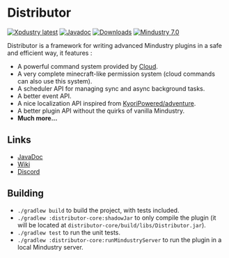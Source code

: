 # Distributor

[![Xpdustry latest](https://maven.xpdustry.fr/api/badge/latest/releases/fr/xpdustry/distributor-core?color=00ced1&name=Distributor&prefix=v)](https://maven.xpdustry.fr/#/releases/fr/xpdustry/distributor-api)
[![Javadoc](https://img.shields.io/badge/Javadoc-latest-00ced1)](https://maven.xpdustry.fr/javadoc/releases/fr/xpdustry/distributor-api/latest/)
[![Downloads](https://img.shields.io/github/downloads/Xpdustry/Distributor/total?color=00ced1)](https://github.com/Xpdustry/Distributor/releases)
[![Mindustry 7.0](https://img.shields.io/badge/Mindustry-7.0-00ced1)](https://github.com/Anuken/Mindustry/releases)

Distributor is a framework for writing advanced Mindustry plugins in a safe and efficient way, it features :

- A powerful command system provided by [Cloud](https://github.com/Incendo/cloud).
- A very complete minecraft-like permission system (cloud commands can also use this system).
- A scheduler API for managing sync and async background tasks.
- A better event API.
- A nice localization API inspired from [KyoriPowered/adventure](https://github.com/KyoriPowered/adventure).
- A better plugin API without the quirks of vanilla Mindustry.
- **Much more...**

## Links

- [JavaDoc](https://maven.xpdustry.fr/javadoc/releases/fr/xpdustry/distributor-api/latest/)
- [Wiki](https://github.com/Xpdustry/Distributor/wiki)
- [Discord](https://discord.xpdustry.fr)

## Building

- `./gradlew build` to build the project, with tests included.
- `./gradlew :distributor-core:shadowJar` to only compile the plugin (it will be located at `distributor-core/build/libs/Distributor.jar`).
- `./gradlew test` to run the unit tests.
- `./gradlew :distributor-core:runMindustryServer` to run the plugin in a local Mindustry server.
